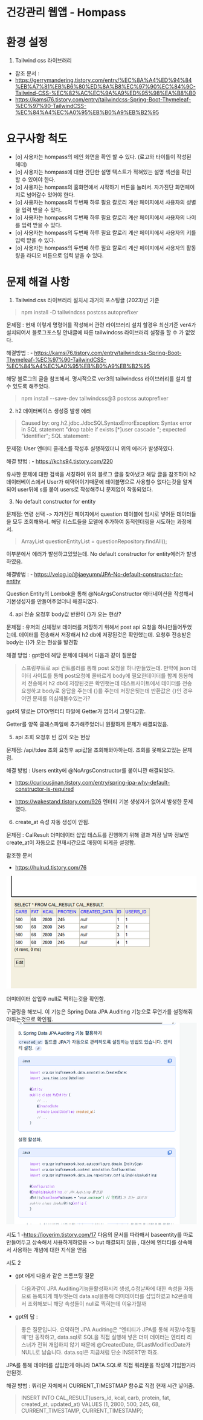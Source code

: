 # 건강관리 웹앱 - Hompass

# 환경 설정
1. Tailwind css 라이브러리
- 참조 문서 :
- https://gerrymandering.tistory.com/entry/%EC%8A%A4%ED%94%84%EB%A7%81%EB%B6%80%ED%8A%B8%EC%97%90%EC%84%9C-Tailwind-CSS-%EC%82%AC%EC%9A%A9%ED%95%98%EA%B8%B0
- https://kamsi76.tistory.com/entry/tailwindcss-Spring-Boot-Thymeleaf-%EC%97%90-TailwindCSS-%EC%84%A4%EC%A0%95%EB%B0%A9%EB%B2%95
# 요구사항 척도

- [o] 사용자는 hompass의 메인 화면을 확인 할 수 있다. (로고와 타이틀이 작성된 헤더)
- [o] 사용자는 hompass에 대한 간단한 설명 텍스트가 적혀있는 설명 섹션을 확인 할 수 있어야 한다.
- [o] 사용자는 hompass의 홈화면에서 시작하기 버튼을 눌러서. 자가진단 화면페이지로 넘어갈수 있어야 한다.
- [o] 사용자는 hompass의 두번째 하루 필요 칼로리 계산 페이지에서 사용자의 성별을 입력 받을 수 있다.
- [o] 사용자는 hompass의 두번째 하루 필요 칼로리 계산 페이지에서 사용자의 나이를 입력 받을 수 있다.
- [o] 사용자는 hompass의 두번째 하루 필요 칼로리 계산 페이지에서 사용자의 키를 입력 받을 수 있다.
- [o] 사용자는 hompass의 두번째 하루 필요 칼로리 계산 페이지에서 사용자의 활동량을 라디오 버튼으로 입력 받을 수 있다.

# 문제 해결 사항
1. Tailwind css 라이브러리 설치시 과거의 포스팅글 (2023)년 기준
>npm install -D tailwindcss postcss autoprefixer

문제점 : 현재 이렇게 명령어를 작성해서 관련 라이브러리 설치 할경우 최신기준 ver4가 설치되어서
블로그포스팅 안내글에 따른 tailwindcss 라이브러리 설정을 할 수 가 없었다.

해결방법 : - https://kamsi76.tistory.com/entry/tailwindcss-Spring-Boot-Thymeleaf-%EC%97%90-TailwindCSS-%EC%84%A4%EC%A0%95%EB%B0%A9%EB%B2%95

해당 블로그의 글을 참조해서.
명시적으로 ver3의 tailwindcss 라이브러리를 설치 할 수 있도록 해주었다.

>npm install --save-dev tailwindcss@3 postcss autoprefixer

2. h2 데이터베이스 생성중 발생 에러

> Caused by: org.h2.jdbc.JdbcSQLSyntaxErrorException: Syntax error in SQL statement "drop table if exists [*]user cascade "; expected "identifier"; SQL statement:

문제점: User 엔터티 클래스를 작성후 실행하였더니 위의 에러가 발생하였다.

해결 방법 : - https://kchs94.tistory.com/220

유사한 문제에 대한 검색을 서칭하여 위의 블로그 글을 찾아냈고 해당 글을 참조하여
h2데이터베이스에서 User가 예약어이기때문에 테이블명으로 사용할수 없다는것을 알게되어
user뒤에 s를 붙여 users로 작성해주니 문제없이 작동되었다.

3. No default constructor for entity

문제점: 연령 선택 -> 자가진단 페이지에서 question 테이블에 임시로 넣어둔 데이터들을 모두 조회해와서.
해당 리스트들을 모델에 추가하여 동적렌더링을 시도하는 과정에서.
>ArrayList<Question> questionEntityList = questionRepository.findAll();

이부분에서 에러가 발생하고있었는데. No default constructor for entity에러가 발생하였음.

해결방법 : - https://velog.io/@jaeyumn/JPA-No-default-constructor-for-entity

Question Entity의 Lombok을 통해 @NoArgsConstructor 애터네이션을 작성해서 기본생성자를 만들어주었더니 해결되었다. 

4. api 전송 요청후 body값 반환이 {}가 오는 현상?

문제점 : 유저의 신체정보  데이터를 저장하기 위해서 post api 요청을 하나만들어두었는데.
데이터를 전송해서 저장해서 h2 db에 저장된것은 확인했는데. 
요청후 전송받은 body는 {}가 오는 현상을 발견함

해결 방법 : gpt한테 해당 문제에 대해서 다음과 같이 질문함 
>스프링부트로 api 컨트롤러를 통해 post 요청을 하나만들었는데. 만약에 json 데이터 사이트를 통해 post요청에 올바르게 body에 필요한데이터를 함꼐 동봉해서 전송해서 h2 db에 저장된것은 확인햇는데 테스트사이트에서 데이터를 전송요청하고 body로 응답을 주는데 {}를 주는데 저장은됫는데 반환값은 {}인 경우 어떤 문제를 의심해볼수있는가?

gpt의 말로는 DTO/엔터티 파일에 Getter가 없어서 그렇다고함.

Getter를 양쪽 클래스파일에 추가해주었더니 원활하게 문제가 해결되었음.

5. api 조회 요청후 빈 값이 오는 현상

문제점: /api/tdee 조회 요청후 api값을 조회해와야하는데.
조회를 못해오고있는 문제점.

해결 방법 : Users entity에 @NoArgsConstructor를 붙이니깐 해결되었다.

- https://curiousjinan.tistory.com/entry/spring-jpa-why-default-constructor-is-required

- https://wakestand.tistory.com/926
엔터티 기본 생성자가 없어서 발생한 문제였다.


6. create_at 속성 자동 생성이 안됨.

문제점 : CalResult 더미데이터 삽입 테스트를 진행하기 위해 결과 저장 날짜 정보인 create_at이 자동으로 현재시간으로 매칭이 되게끔 설정함.

참조한 문서
- https://hulrud.tistory.com/76 

![img.png](img.png) 

더미데이터 삽입후 null로 찍히는것을 확인함. 

구글링을 해보니. 이 기능은 Spring Data JPA Auditing 기능으로 무언가를 설정해줘야하는것으로 확인됨. 
![img_1.png](img_1.png)

시도 1 
-https://joyerim.tistory.com/17 
다음의 문서를 따라해서 baseentity를 따로 만들어두고 상속해서 사용하게하였음
-> but 해결되지 않음 , 대신에 엔터티를 상속해서 사용하는 개념에 대한 지식을 얻음


시도 2
- gpt 에게 다음과 같은 프롬프팅 질문
> 다음과같이 JPA Auditing기능을활성화시켜 생성,수정날짜에 대한 속성을 자동으로 등록되게 해두엇는데 data.sql을통해 더미데이터를 삽입하였고 h2콘솔에서 조회해보니 해당 속성들이 null로 찍히는데 이유가뭘까

- gpt의 답 :
> 좋은 질문입니다. 요약하면 JPA Auditing은 “엔티티가 JPA를 통해 저장/수정될 때”만 동작하고, data.sql로 SQL을 직접 실행해 넣은 더미 데이터는 엔티티 리스너가 전혀 개입하지 않기 때문에 @CreatedDate, @LastModifiedDate가 NULL로 남습니다. data.sql은 지금처럼 단순 INSERT만 하죠.

JPA를 통해 데이터를 삽입한게 아니라 DATA.SQL로 직접 쿼리문을 작성해 기입한거라 안된것.

해결 방법 : 쿼리문 자체에서 CURRENT_TIMESTMAP 함수로 직접 현재 시간 넣어줌.

> INSERT INTO CAL_RESULT(users_id, kcal, carb, protein, fat, created_at, updated_at)
VALUES (1, 2800, 500, 245, 68, CURRENT_TIMESTAMP, CURRENT_TIMESTAMP);